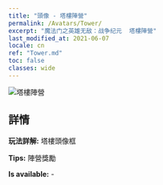 ```yaml
---
title: "頭像 - 塔樓陣營"
permalink: /Avatars/Tower/
excerpt: "魔法门之英雄无敌：战争纪元  塔樓陣營"
last_modified_at: 2021-06-07
locale: cn
ref: "Tower.md"
toc: false
classes: wide
---
```

 ![塔樓陣營](/images/a/avatarFrame_5.png)

## 詳情

 **玩法詳解:** 塔樓頭像框 

 **Tips:** 陣營獎勵 

 **Is available:**  - 


